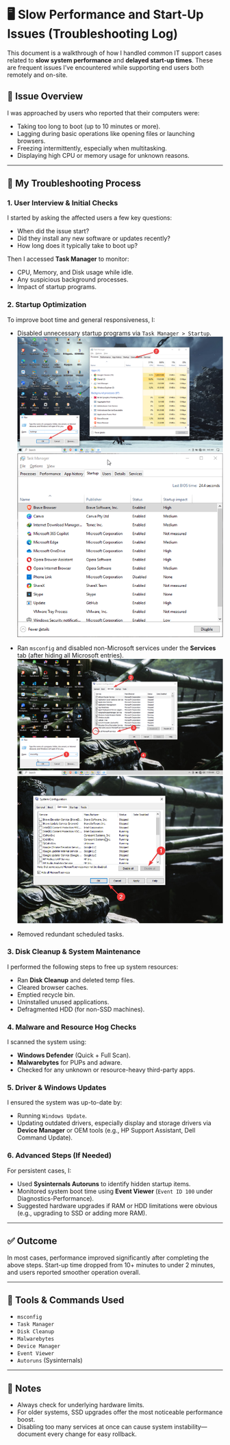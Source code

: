 # 🖥️ Slow Performance and Start-Up Issues (Troubleshooting Log)

This document is a walkthrough of how I handled common IT support cases related to **slow system performance** and **delayed start-up times**. These are frequent issues I’ve encountered while supporting end users both remotely and on-site.

## 📝 Issue Overview

I was approached by users who reported that their computers were:

- Taking too long to boot (up to 10 minutes or more).
- Lagging during basic operations like opening files or launching browsers.
- Freezing intermittently, especially when multitasking.
- Displaying high CPU or memory usage for unknown reasons.

---

## 🔎 My Troubleshooting Process

### 1. User Interview & Initial Checks
I started by asking the affected users a few key questions:
- When did the issue start?
- Did they install any new software or updates recently?
- How long does it typically take to boot up?

Then I accessed **Task Manager** to monitor:
- CPU, Memory, and Disk usage while idle.
- Any suspicious background processes.
- Impact of startup programs.

### 2. Startup Optimization
To improve boot time and general responsiveness, I:

- Disabled unnecessary startup programs via `Task Manager > Startup`.
![Taskmanager](images/01-taskmgr.png)
![disabling-start-up-apps](images/02-disablingtaskmgr.gif)

- Ran `msconfig` and disabled non-Microsoft services under the **Services** tab (after hiding all Microsoft entries).
![msconfig](images/03-Microsoft-services.png)
![disabing-services](images/04-disabling-services.png)

- Removed redundant scheduled tasks.

### 3. Disk Cleanup & System Maintenance
I performed the following steps to free up system resources:
- Ran **Disk Cleanup** and deleted temp files.
- Cleared browser caches.
- Emptied recycle bin.
- Uninstalled unused applications.
- Defragmented HDD (for non-SSD machines).

### 4. Malware and Resource Hog Checks
I scanned the system using:
- **Windows Defender** (Quick + Full Scan).
- **Malwarebytes** for PUPs and adware.
- Checked for any unknown or resource-heavy third-party apps.

### 5. Driver & Windows Updates
I ensured the system was up-to-date by:
- Running `Windows Update`.
- Updating outdated drivers, especially display and storage drivers via **Device Manager** or OEM tools (e.g., HP Support Assistant, Dell Command Update).

### 6. Advanced Steps (If Needed)
For persistent cases, I:
- Used **Sysinternals Autoruns** to identify hidden startup items.
- Monitored system boot time using **Event Viewer** (`Event ID 100` under Diagnostics-Performance).
- Suggested hardware upgrades if RAM or HDD limitations were obvious (e.g., upgrading to SSD or adding more RAM).

---

## ✅ Outcome

In most cases, performance improved significantly after completing the above steps. Start-up time dropped from 10+ minutes to under 2 minutes, and users reported smoother operation overall.

---

## 📁 Tools & Commands Used
- `msconfig`
- `Task Manager`
- `Disk Cleanup`
- `Malwarebytes`
- `Device Manager`
- `Event Viewer`
- `Autoruns` (Sysinternals)

---

## 📌 Notes

- Always check for underlying hardware limits.
- For older systems, SSD upgrades offer the most noticeable performance boost.
- Disabling too many services at once can cause system instability—document every change for easy rollback.
